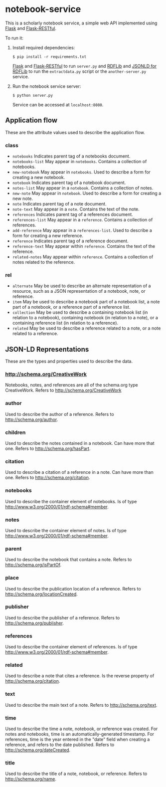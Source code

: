 # notebook-service
This is a scholarly notebook service, a simple web API implemented using [Flask](http://flask.pocoo.org/) and [Flask-RESTful](http://flask-restful.readthedocs.org/en/latest/).

To run it:

1. Install required dependencies:
   ```
   $ pip install -r requirements.txt
   ``` 
   [Flask](http://flask.pocoo.org/docs/0.10/installation/#installation)
   and
   [Flask-RESTful](http://flask-restful.readthedocs.org/en/latest/installation.html) to run `server.py` 
   and [RDFLib](http://rdflib.readthedocs.org/en/latest/) and [JSONLD for RDFLib](https://github.com/RDFLib/rdflib-jsonld) to run the `extractdata.py` script or the `another-server.py` service.

2. Run the notebook service server:
   ```
   $ python server.py
   ```
   
   Service can be accessed at `localhost:8080`.

## Application flow
These are the attribute values used to describe the application flow.

### class
- `notebooks`
	Indicates parent tag of a notebooks document.
- `notebooks-list`
	May appear in `notebooks`. Contains a collection of notebooks.
- `new-notebook`
	May appear in `notebooks`. Used to describe a form for creating a new notebook.
- `notebook`
	Indicates parent tag of a notebook document.
- `notes-list`
	May appear in a `notebook`. Contains a collection of notes.
- `new-note`
	May appear in `notebook`. Used to describe a form for creating a new note.
- `note`
	Indicates parent tag of a note document.
- `note-text`
	May appear in a `note`. Contains the text of the note.
- `references`
	Indicates parent tag of a references document.
- `references-list`
	May appear in a `reference`. Contains a collection of references.
- `add-reference`
	May appear in a `references-list`. Used to describe a form for creating a new reference.
- `reference`
	Indicates parent tag of a reference document.
- `reference-text`
	May appear within `reference`. Contains the text of the reference.
- `related-notes`
	May appear within `reference`. Contains a collection of notes related to the reference.

### rel
- `alternate`
	May be used to describe an alternate representation of a resource, such as a JSON representation of a notebook, note, or reference.
- `item`
	May be used to describe a notebook part of a notebook list, a note part of a notebook, or a reference part of a reference list.
- `collection`
	May be used to describe a containing notebook list (in relation to a notebook), containing notebook (in relation to a note), or a containing reference list (in relation to a reference). 
- `related` 
	May be used to describe a reference related to a note, or a note related to a reference.

## JSON-LD Representations
These are the types and properties used to describe the data.

### http://schema.org/CreativeWork 
Notebooks, notes, and references are all of the schema.org type CreativeWork. Refers to http://schema.org/CreativeWork

### author 
Used to describe the author of a reference. Refers to http://schema.org/author.

### children
Used to describe the notes contained in a notebook. Can have more that one. Refers to http://schema.org/hasPart.

### citation
Used to describe a citation of a reference in a note. Can have more than one. Refers to http://schema.org/citation.

### notebooks
Used to describe the container element of notebooks. Is of type http://www.w3.org/2000/01/rdf-schema#member.

### notes
Used to describe the container element of notes. Is of type http://www.w3.org/2000/01/rdf-schema#member.

### parent
Used to describe the notebook that contains a note. Refers to http://schema.org/isPartOf.

### place
Used to describe the publication location of a reference. Refers to http://schema.org/locationCreated.

### publisher
Used to describe the publisher of a reference. Refers to http://schema.org/publisher.

### references
Used to describe the container element of references. Is of type http://www.w3.org/2000/01/rdf-schema#member.

### related
Used to describe a note that cites a reference. Is the reverse property of http://schema.org/citation.

### text
Used to describe the main text of a note. Refers to http://schema.org/text.

### time
Used to describe the time a note, notebook, or reference was created. For notes and notebooks, time is an automatically-generated timestamp. For references, time is the year entered in the "date" field when creating a reference, and refers to the date published. Refers to http://schema.org/dateCreated.

### title
Used to describe the title of a note, notebook, or reference. Refers to http://schema.org/name.

